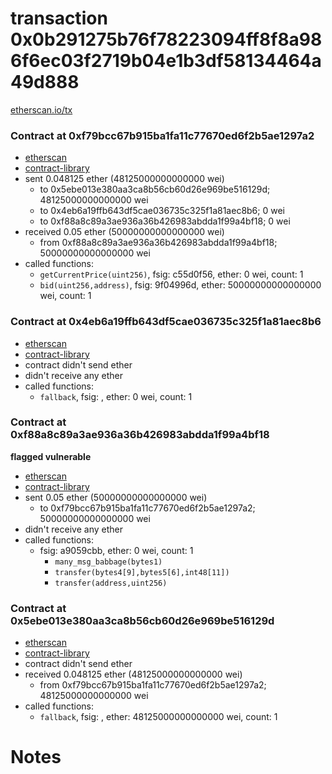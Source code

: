 # transaction 0x0b291275b76f78223094ff8f8a986f6ec03f2719b04e1b3df58134464a49d888

[etherscan.io/tx](https://etherscan.io/tx/0x0b291275b76f78223094ff8f8a986f6ec03f2719b04e1b3df58134464a49d888)


### Contract at 0xf79bcc67b915ba1fa11c77670ed6f2b5ae1297a2

* [etherscan](https://etherscan.io/address/0xf79bcc67b915ba1fa11c77670ed6f2b5ae1297a2)
* [contract-library](https://contract-library.com/contracts/Ethereum/f79bcc67b915ba1fa11c77670ed6f2b5ae1297a2)
* sent 0.048125 ether (48125000000000000 wei)
    * to 0x5ebe013e380aa3ca8b56cb60d26e969be516129d; 48125000000000000 wei
    * to 0x4eb6a19ffb643df5cae036735c325f1a81aec8b6; 0 wei
    * to 0xf88a8c89a3ae936a36b426983abdda1f99a4bf18; 0 wei
* received 0.05 ether (50000000000000000 wei)
    * from 0xf88a8c89a3ae936a36b426983abdda1f99a4bf18; 50000000000000000 wei
* called functions:
    * `getCurrentPrice(uint256)`, fsig: c55d0f56, ether: 0 wei, count: 1
    * `bid(uint256,address)`, fsig: 9f04996d, ether: 50000000000000000 wei, count: 1


### Contract at 0x4eb6a19ffb643df5cae036735c325f1a81aec8b6

* [etherscan](https://etherscan.io/address/0x4eb6a19ffb643df5cae036735c325f1a81aec8b6)
* [contract-library](https://contract-library.com/contracts/Ethereum/4eb6a19ffb643df5cae036735c325f1a81aec8b6)
* contract didn't send ether
* didn't receive any ether
* called functions:
    * `fallback`, fsig: , ether: 0 wei, count: 1


### Contract at 0xf88a8c89a3ae936a36b426983abdda1f99a4bf18

**flagged vulnerable**

* [etherscan](https://etherscan.io/address/0xf88a8c89a3ae936a36b426983abdda1f99a4bf18)
* [contract-library](https://contract-library.com/contracts/Ethereum/f88a8c89a3ae936a36b426983abdda1f99a4bf18)
* sent 0.05 ether (50000000000000000 wei)
    * to 0xf79bcc67b915ba1fa11c77670ed6f2b5ae1297a2; 50000000000000000 wei
* didn't receive any ether
* called functions:
    * fsig: a9059cbb, ether: 0 wei, count: 1
        * `many_msg_babbage(bytes1)`
        * `transfer(bytes4[9],bytes5[6],int48[11])`
        * `transfer(address,uint256)`


### Contract at 0x5ebe013e380aa3ca8b56cb60d26e969be516129d

* [etherscan](https://etherscan.io/address/0x5ebe013e380aa3ca8b56cb60d26e969be516129d)
* [contract-library](https://contract-library.com/contracts/Ethereum/5ebe013e380aa3ca8b56cb60d26e969be516129d)
* contract didn't send ether
* received 0.048125 ether (48125000000000000 wei)
    * from 0xf79bcc67b915ba1fa11c77670ed6f2b5ae1297a2; 48125000000000000 wei
* called functions:
    * `fallback`, fsig: , ether: 48125000000000000 wei, count: 1

# Notes

